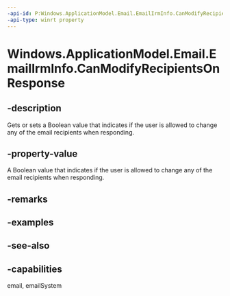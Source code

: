 ```yaml
---
-api-id: P:Windows.ApplicationModel.Email.EmailIrmInfo.CanModifyRecipientsOnResponse
-api-type: winrt property
---
```


<!-- Property syntax
public bool CanModifyRecipientsOnResponse { get;  set; }
-->

# Windows.ApplicationModel.Email.EmailIrmInfo.CanModifyRecipientsOnResponse

## -description
Gets or sets a Boolean value that indicates if the user is allowed to change any of the email recipients when responding.

## -property-value
A Boolean value that indicates if the user is allowed to change any of the email recipients when responding.

## -remarks

## -examples

## -see-also

## -capabilities
email, emailSystem
